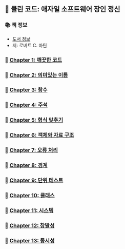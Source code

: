 ## 🚀 클린 코드: 애자일 소프트웨어 장인 정신

### 📚 책 정보
- [도서 정보](http://www.yes24.com/Product/Goods/11681152)
- 저: 로버트 C. 마틴

### 🤔 [Chapter 1: 깨끗한 코드](https://github.com/saseungmin/summary_of_technical_books/tree/main/summarize_books_in_markdown/clean-code/Chapter%201)

### 🤔 [Chapter 2: 의미있는 이름](https://github.com/saseungmin/summary_of_technical_books/tree/main/summarize_books_in_markdown/clean-code/Chapter%202)

### 🤔 [Chapter 3: 함수](https://github.com/saseungmin/summary_of_technical_books/tree/main/summarize_books_in_markdown/clean-code/Chapter%203)

### 🤔 [Chapter 4: 주석](https://github.com/saseungmin/summary_of_technical_books/tree/main/summarize_books_in_markdown/clean-code/Chapter%204)

### 🤔 [Chapter 5: 형식 맞추기](https://github.com/saseungmin/summary_of_technical_books/tree/main/summarize_books_in_markdown/clean-code/Chapter%205)

### 🤔 [Chapter 6: 객체와 자료 구조](https://github.com/saseungmin/summary_of_technical_books/tree/main/summarize_books_in_markdown/clean-code/Chapter%206)

### 🤔 [Chapter 7: 오류 처리](https://github.com/saseungmin/summary_of_technical_books/tree/main/summarize_books_in_markdown/clean-code/Chapter%207)

### 🤔 [Chapter 8: 경계](https://github.com/saseungmin/summary_of_technical_books/tree/main/summarize_books_in_markdown/clean-code/Chapter%208)

### 🤔 [Chapter 9: 단위 테스트](https://github.com/saseungmin/summary_of_technical_books/tree/main/summarize_books_in_markdown/clean-code/Chapter%209)

### 🤔 [Chapter 10: 클래스](https://github.com/saseungmin/summary_of_technical_books/tree/main/summarize_books_in_markdown/clean-code/Chapter%2010)

### 🤔 [Chapter 11: 시스템](https://github.com/saseungmin/summary_of_technical_books/tree/main/summarize_books_in_markdown/clean-code/Chapter%2011)

### 🤔 [Chapter 12: 창발성](https://github.com/saseungmin/summary_of_technical_books/tree/main/summarize_books_in_markdown/clean-code/Chapter%2012)

### 🤔 [Chapter 13: 동시성](https://github.com/saseungmin/summary_of_technical_books/tree/main/summarize_books_in_markdown/clean-code/Chapter%2013)
